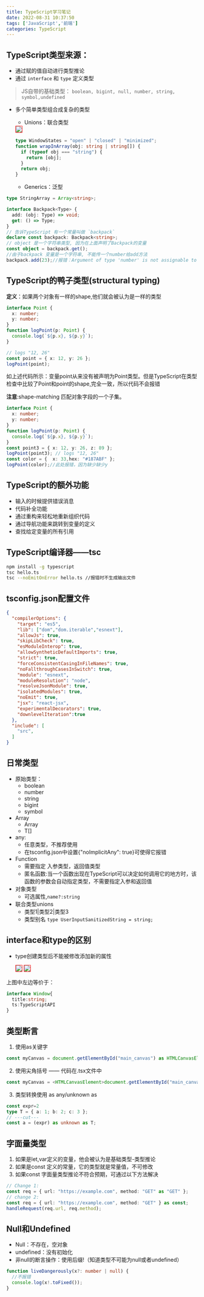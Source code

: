 ```yaml
---
title: TypeScript学习笔记
date: 2022-08-31 10:37:50
tags: ['JavaScript','前端']
categories: TypeScript
---
```


## TypeScript类型来源：
- 通过赋的值自动进行类型推论
- 通过 `interface` 和 `type` 定义类型
>JS自带的基础类型：
>`boolean, bigint, null, number, string, symbol,undefined`
- 多个简单类型组合成复杂的类型
  - Unions：联合类型
  <img src="./TypeScript%E5%AD%A6%E4%B9%A0%E7%AC%94%E8%AE%B0//typeof.jpg" style="border: 1px solid red;" />


  ```TypeScript
  type WindowStates = "open" | "closed" | "minimized";
  function wrapInArray(obj: string | string[]) {
    if (typeof obj === "string") {
      return [obj];
    }
    return obj;
  } 
  ```

  - Generics：泛型
```TypeScript
type StringArray = Array<string>;

interface Backpack<Type> {
  add: (obj: Type) => void;
  get: () => Type;
}
// 告诉TypeScript 有一个常量叫做 `backpack` 
declare const backpack: Backpack<string>;
// object 是一个字符串类型, 因为在上面声明了Backpack的变量
const object = backpack.get();
//由于backpack 变量是一个字符串, 不能传一个number给add方法
backpack.add(23);//报错：Argument of type 'number' is not assignable to parameter of type 'string'.
```
## TypeScript的鸭子类型(structural typing)
**定义**：如果两个对象有一样的shape,他们就会被认为是一样的类型
```TypeScript
interface Point {
  x: number;
  y: number;
}
function logPoint(p: Point) {
  console.log(`${p.x}, ${p.y}`);
}

// logs "12, 26"
const point = { x: 12, y: 26 };
logPoint(point);
```
如上述代码所示：变量point从来没有被声明为Point类型。但是TypeScript在类型检查中比较了Point和point的shape,完全一致，所以代码不会报错


**注意**:shape-matching 匹配对象字段的一个子集。
```TypeScript
interface Point {
  x: number;
  y: number;
}
function logPoint(p: Point) {
  console.log(`${p.x}, ${p.y}`);
}
const point3 = { x: 12, y: 26, z: 89 };
logPoint(point3); // logs "12, 26"
const color = {  x: 33,hex: "#187ABF" };
logPoint(color);//此处报错，因为缺少缺少y
```

## TypeScript的额外功能
- 输入的时候提供错误消息
- 代码补全功能
- 通过重构来轻松地重新组织代码
- 通过导航功能来跳转到变量的定义
- 查找给定变量的所有引用

## TypeScript编译器——tsc
```bash
npm install -g typescript
tsc hello.ts
tsc --noEmitOnError hello.ts //报错时不生成输出文件
```
## tsconfig.json配置文件
```json
{
  "compilerOptions": {
    "target": "es5",
    "lib": ["dom","dom.iterable","esnext"],
    "allowJs": true,
    "skipLibCheck": true,
    "esModuleInterop": true,
    "allowSyntheticDefaultImports": true,
    "strict": true,
    "forceConsistentCasingInFileNames": true,
    "noFallthroughCasesInSwitch": true,
    "module": "esnext",
    "moduleResolution": "node",
    "resolveJsonModule": true,
    "isolatedModules": true,
    "noEmit": true,
    "jsx": "react-jsx",
    "experimentalDecorators": true,
    "downlevelIteration":true
  },
  "include": [
    "src",
  ]
} 
```
## 日常类型
- 原始类型：
  - boolean
  - number
  - string
  - bigint
  - symbol
- Array
  - Array<T>
  - T[]
- any:
  - 任意类型，不推荐使用
  - 在tsconfig.json中设置{"noImplicitAny": true}可使得它报错
- Function
  - 需要指定 入参类型，返回值类型
  - 匿名函数:当一个函数出现在TypeScript可以决定如何调用它的地方时，该函数的参数会自动指定类型，不需要指定入参和返回值
- 对象类型
  - 可选属性,`name?:string`
- 联合类型unions
  - 类型1|类型2|类型3
  - 类型别名 `type UserInputSanitizedString = string;`

## interface和type的区别
- type创建类型后不能被修改添加新的属性

  <img src="./TypeScript学习笔记/interface.jpg" style="border: 1px solid red;" />  
  <img src="./TypeScript学习笔记/error.jpg" style="border: 1px solid red;" />

上图中左边等价于：
```TypeScript
interface Window{
  title:string;
  ts:TypeScriptAPI
}
```
## 类型断言
1. 使用as关键字
```TypeScript
const myCanvas = document.getElementById("main_canvas") as HTMLCanvasElement;
```
2. 使用尖角括号 —— 代码在.tsx文件中
```TypeScript
const myCanvas = <HTMLCanvasElement>document.getElementById("main_canvas");
```
3. 类型转换使用 as any/unknown as 
```TypeScript
const expr=2
type T = { a: 1; b: 2; c: 3 };
// ---cut---
const a = (expr) as unknown as T;
```
## 字面量类型
1. 如果是let,var定义的变量，他会被认为是基础类型-类型推论
2. 如果是const 定义的常量，它的类型就是常量值，不可修改
3. 如果const 字面量类型推论不符合预期，可通过以下方法解决
```TypeScript
// Change 1:
const req = { url: "https://example.com", method: "GET" as "GET" };
// change 2:
const req = { url: "https://example.com", method: "GET" } as const;
handleRequest(req.url, req.method);

```
## Null和Undefined
- Null：不存在，空对象
- undefined：没有初始化
- 非null的断言操作：使用后缀!（知道类型不可能为null或者undefined）
```TypeScript
function liveDangerously(x?: number | null) {
  //不报错
  console.log(x!.toFixed());
}
```
